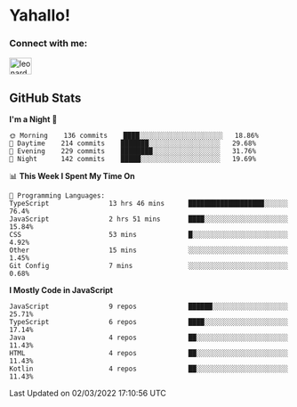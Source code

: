 # Yahallo!


<!-- ## 🔗 Links -->
### Connect with me:
<p  align="left">
<a  href="https://linkedin.com/in/leonards03"  target="blank"><img  align="center"  src="https://raw.githubusercontent.com/rahuldkjain/github-profile-readme-generator/master/src/images/icons/Social/linked-in-alt.svg"  alt="leonards03"  height="30"  width="40" /></a>
</p>

<!--   

<h3 align="left">Languages and Tools:</h3>
<p align="left"> 
<a href="https://developer.android.com" target="_blank"> 
  <img src="https://raw.githubusercontent.com/devicons/devicon/master/icons/android/android-original-wordmark.svg" alt="android" width="40" height="40"/> 
</a> 
<a  href="https://kotlinlang.org"  target="_blank">  
  <img  src="https://www.vectorlogo.zone/logos/kotlinlang/kotlinlang-icon.svg"  alt="kotlin"  width="40"  height="40"/>  
</a>
<a href="https://www.w3schools.com/css/" target="_blank"> 
  <img src="https://raw.githubusercontent.com/devicons/devicon/master/icons/css3/css3-original-wordmark.svg" alt="css3" width="40" height="40"/> 
</a>  
<a href="https://www.w3.org/html/" target="_blank"> 
  <img src="https://raw.githubusercontent.com/devicons/devicon/master/icons/html5/html5-original-wordmark.svg" alt="html5" width="40" height="40"/> 
</a>
<a href="https://developer.mozilla.org/en-US/docs/Web/JavaScript" target="_blank"> 
  <img src="https://raw.githubusercontent.com/devicons/devicon/master/icons/javascript/javascript-original.svg" alt="javascript" width="40" height="40"/> 
</a> 
<a href="https://www.typescriptlang.org/" target="_blank"> 
  <img src="https://raw.githubusercontent.com/devicons/devicon/master/icons/typescript/typescript-original.svg" alt="typescript" width="40" height="40"/> 
</a> 
</p> -->

## GitHub Stats
<!--START_SECTION:waka-->
**I'm a Night 🦉** 

```text
🌞 Morning    136 commits    ████░░░░░░░░░░░░░░░░░░░░░   18.86% 
🌆 Daytime    214 commits    ███████░░░░░░░░░░░░░░░░░░   29.68% 
🌃 Evening    229 commits    ████████░░░░░░░░░░░░░░░░░   31.76% 
🌙 Night      142 commits    █████░░░░░░░░░░░░░░░░░░░░   19.69%

```


📊 **This Week I Spent My Time On** 

```text
💬 Programming Languages: 
TypeScript               13 hrs 46 mins      ███████████████████░░░░░░   76.4% 
JavaScript               2 hrs 51 mins       ████░░░░░░░░░░░░░░░░░░░░░   15.84% 
CSS                      53 mins             █░░░░░░░░░░░░░░░░░░░░░░░░   4.92% 
Other                    15 mins             ░░░░░░░░░░░░░░░░░░░░░░░░░   1.45% 
Git Config               7 mins              ░░░░░░░░░░░░░░░░░░░░░░░░░   0.68%

```

**I Mostly Code in JavaScript** 

```text
JavaScript               9 repos             ██████░░░░░░░░░░░░░░░░░░░   25.71% 
TypeScript               6 repos             ████░░░░░░░░░░░░░░░░░░░░░   17.14% 
Java                     4 repos             ██░░░░░░░░░░░░░░░░░░░░░░░   11.43% 
HTML                     4 repos             ██░░░░░░░░░░░░░░░░░░░░░░░   11.43% 
Kotlin                   4 repos             ██░░░░░░░░░░░░░░░░░░░░░░░   11.43%

```



 Last Updated on 02/03/2022 17:10:56 UTC
<!--END_SECTION:waka-->

<!-- 
<p><img align="left" src="https://github-readme-stats.vercel.app/api/top-langs?username=leonards03&show_icons=true&locale=en&layout=compact" alt="leonards03" /></p>
<p><img align="center" src="https://github-readme-streak-stats.herokuapp.com/?user=leonards03&" alt="leonards03" /></p>
 -->
<!-- - 🌱 I’m currently learning Mobile Development (Android)
 -->
<!--
**Leonards03/Leonards03** is a ✨ _special_ ✨ repository because its `README.md` (this file) appears on your GitHub profile.

Here are some ideas to get you started:

- 🔭 I’m currently working on ...
- 🌱 I’m currently learning ...
- 👯 I’m looking to collaborate on ...
- 🤔 I’m looking for help with ...
- 💬 Ask me about ...
- 📫 How to reach me: ...
- 😄 Pronouns: ...
- ⚡ Fun fact: ...
-->
